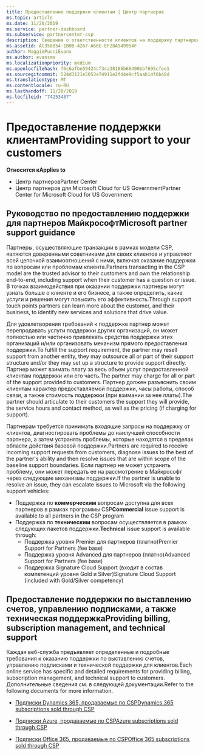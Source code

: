 ```yaml
---
title: Предоставление поддержки клиентам | Центр партнеров
ms.topic: article
ms.date: 11/20/2019
ms.service: partner-dashboard
ms.subservice: partnercenter-csp
description: Сведения о ответственности клиентов на поддержку партнеров в программе CSP.
ms.assetid: AC358854-1B0B-4267-A66E-EF28A549954F
author: MaggiePucciEvans
ms.author: evansma
ms.localizationpriority: medium
ms.openlocfilehash: f6c6afbe59424cf3ca38186b66490bbf695cfee1
ms.sourcegitcommit: 524d3121e5053a74911e2fd4e9cf5aab14f6b48d
ms.translationtype: MT
ms.contentlocale: ru-RU
ms.lasthandoff: 11/20/2019
ms.locfileid: "74253487"
---
```

# <a name="providing-support-to-your-customers"></a><span data-ttu-id="40d56-103">Предоставление поддержки клиентам</span><span class="sxs-lookup"><span data-stu-id="40d56-103">Providing support to your customers</span></span>

<span data-ttu-id="40d56-104">**Относится к**</span><span class="sxs-lookup"><span data-stu-id="40d56-104">**Applies to**</span></span>

-  <span data-ttu-id="40d56-105">Центр партнеров</span><span class="sxs-lookup"><span data-stu-id="40d56-105">Partner Center</span></span>
-  <span data-ttu-id="40d56-106">Центр партнеров для Microsoft Cloud for US Government</span><span class="sxs-lookup"><span data-stu-id="40d56-106">Partner Center for Microsoft Cloud for US Government</span></span>


## <a name="microsoft-partner-support-guidance"></a><span data-ttu-id="40d56-107">Руководство по предоставлению поддержки для партнеров Майкрософт</span><span class="sxs-lookup"><span data-stu-id="40d56-107">Microsoft partner support guidance</span></span>

<span data-ttu-id="40d56-108">Партнеры, осуществляющие транзакции в рамках модели CSP, являются доверенными советниками для своих клиентов и управляют всей цепочкой взаимоотношений с ними, включая оказание поддержки по вопросам или проблемам клиента.</span><span class="sxs-lookup"><span data-stu-id="40d56-108">Partners transacting in the CSP model are the trusted advisor to their customers and own the relationship end-to-end, including support when their customer has a question or issue.</span></span> <span data-ttu-id="40d56-109">В точках взаимодействия при оказании поддержки партнеры могут узнать больше о клиенте и его бизнесе, а также определить, какие услуги и решения могут повысить его эффективность.</span><span class="sxs-lookup"><span data-stu-id="40d56-109">Through support touch points partners can learn more about the customer, and their business, to identify new services and solutions that drive value.</span></span>

<span data-ttu-id="40d56-110">Для удовлетворения требований к поддержке партнер может перепродавать услуги поддержки других организаций, он может полностью или частично привлекать средства поддержки этих организаций и/или организовать механизм прямого предоставления поддержки.</span><span class="sxs-lookup"><span data-stu-id="40d56-110">To fulfill the support requirement, the partner may resell support from another entity, they may outsource all or part of their support structure and/or they may set up a structure to provide support directly.</span></span>  <span data-ttu-id="40d56-111">Партнер может взимать плату за весь объем услуг предоставленной клиентам поддержки или его часть.</span><span class="sxs-lookup"><span data-stu-id="40d56-111">The partner may charge for all or part of the support provided to customers.</span></span> <span data-ttu-id="40d56-112">Партнер должен разъяснить своим клиентам характер предоставляемой поддержки, часы работы, способ связи, а также стоимость поддержки (при взимании за нее платы).</span><span class="sxs-lookup"><span data-stu-id="40d56-112">The partner should articulate to their customers the support they will provide, the service hours and contact method, as well as the pricing (if charging for support).</span></span> 

<span data-ttu-id="40d56-113">Партнерам требуется принимать входящие запросы на поддержку от клиентов, диагностировать проблемы до наилучшей способности партнера, а затем устранять проблемы, которые находятся в пределах области действия базовой поддержки.</span><span class="sxs-lookup"><span data-stu-id="40d56-113">Partners are required to receive incoming support requests from customers, diagnose issues to the best of the partner's ability and then resolve issues that are within scope of the baseline support boundaries.</span></span> <span data-ttu-id="40d56-114">Если партнер не может устранить проблему, они может передать ее на рассмотрение в Майкрософт через следующие механизмы поддержки.</span><span class="sxs-lookup"><span data-stu-id="40d56-114">If the partner is unable to resolve an issue, they can escalate issues to Microsoft via the following support vehicles:</span></span>

- <span data-ttu-id="40d56-115">Поддержка по **коммерческим** вопросам доступна для всех партнеров в рамках программы CSP</span><span class="sxs-lookup"><span data-stu-id="40d56-115">**Commercial** issue support is available to all partners in the CSP program</span></span>
-   <span data-ttu-id="40d56-116">Поддержка по **техническим** вопросам осуществляется в рамках следующих пакетов поддержки.</span><span class="sxs-lookup"><span data-stu-id="40d56-116">**Technical** issue support is available through:</span></span>
    -   <span data-ttu-id="40d56-117">Поддержка уровня Premier для партнеров (платно)</span><span class="sxs-lookup"><span data-stu-id="40d56-117">Premier Support for Partners (fee base)</span></span>
    -   <span data-ttu-id="40d56-118">Поддержка уровня Advanced для партнеров (платно)</span><span class="sxs-lookup"><span data-stu-id="40d56-118">Advanced Support for Partners (fee base)</span></span>
    -   <span data-ttu-id="40d56-119">Поддержка Signature Cloud Support (входит в состав компетенций уровня Gold и Silver)</span><span class="sxs-lookup"><span data-stu-id="40d56-119">Signature Cloud Support (included with Gold/Silver competency)</span></span>

## <a name="providing-billing-subscription-management-and-technical-support"></a><span data-ttu-id="40d56-120">Предоставление поддержки по выставлению счетов, управлению подписками, а также техническая поддержка</span><span class="sxs-lookup"><span data-stu-id="40d56-120">Providing billing, subscription management, and technical support</span></span> 

<span data-ttu-id="40d56-121">Каждая веб-служба предъявляет определенные и подробные требования к оказанию поддержки по выставлению счетов, управлению подписками и технической поддержки для клиентов.</span><span class="sxs-lookup"><span data-stu-id="40d56-121">Each online service has specific and detailed requirements for providing billing, subscription management, and technical support to customers.</span></span> <span data-ttu-id="40d56-122">Дополнительные сведения см. в следующей документации.</span><span class="sxs-lookup"><span data-stu-id="40d56-122">Refer to the following documents for more information.</span></span>

-   [<span data-ttu-id="40d56-123">Подписки Dynamics 365, продаваемые по CSP</span><span class="sxs-lookup"><span data-stu-id="40d56-123">Dynamics 365 subscriptions sold through CSP</span></span>](https://www.microsoftpartnercommunity.com/t5/CSP/Microsoft-Partner-Support-Guidance/m-p/5262#M30)

-   [<span data-ttu-id="40d56-124">Подписки Azure, продаваемые по CSP</span><span class="sxs-lookup"><span data-stu-id="40d56-124">Azure subscriptions sold through CSP</span></span>](https://www.microsoftpartnercommunity.com/t5/CSP/Microsoft-Partner-Support-Guidance/m-p/5263#M31)

-   [<span data-ttu-id="40d56-125">Подписки Office 365, продаваемые по CSP</span><span class="sxs-lookup"><span data-stu-id="40d56-125">Office 365 subscriptions sold through CSP</span></span>](https://www.microsoftpartnercommunity.com/t5/CSP/Microsoft-Partner-Support-Guidance/m-p/5264#M32)



 

 




